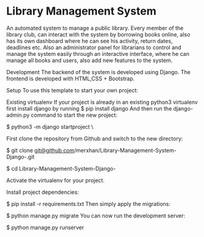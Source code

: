 # Library Management System
An automated system to manage a public library. Every member of the library club, can interact with the system by borrowing books online, also has its own dashboard where he can see his activity, return dates, deadlines etc. Also an administrator panel for librarians to control and manage the system easily through an interactive interface, where he can manage all books and users, also add new features to the system.

Development
The backend of the system is developed using Django. The frontend is developed with HTML,CSS + Bootstrap.

Setup
To use this template to start your own project:

Existing virtualenv
If your project is already in an existing python3 virtualenv first install django by running
$ pip install django
And then run the django-admin.py command to start the new project:

$ python3 -m django startproject \


First clone the repository from Github and switch to the new directory:

$ git clone git@github.com/merxhan/Library-Management-System-Django-.git

$ cd Library-Management-System-Django-

Activate the virtualenv for your project.

Install project dependencies:


$ pip install -r requirements.txt
Then simply apply the migrations:


$ python manage.py migrate
You can now run the development server:

$ python manage.py runserver
